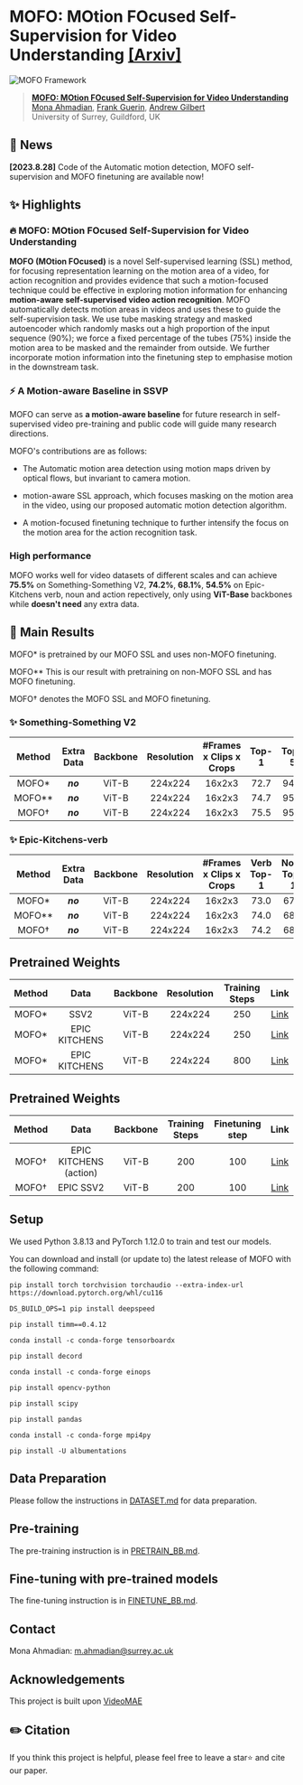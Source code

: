 # MOFO: MOtion FOcused Self-Supervision for Video Understanding [[Arxiv]](https://arxiv.org/abs/2308.12447)

![MOFO Framework](figs/MF.png)  

> [**MOFO: MOtion FOcused Self-Supervision for Video Understanding**](https://arxiv.org/abs/2308.12447)<br>
> [Mona Ahmadian](https://github.com/moohnai), [Frank Guerin](), [Andrew Gilbert]()
<br>University of Surrey, Guildford, UK

## 📰 News
**[2023.8.28]**  Code of the Automatic motion detection, MOFO self-supervision and MOFO finetuning are available now! <br>


## ✨ Highlights

### 🔥 MOFO: MOtion FOcused Self-Supervision for Video Understanding 
**MOFO (MOtion FOcused)** is a novel Self-supervised learning (SSL) method, for focusing representation learning on the motion area of a video, for action recognition and provides evidence that such a motion-focused technique could be effective in exploring motion information for enhancing **motion-aware self-supervised video action recognition**. MOFO automatically detects motion areas in videos and uses these to guide the self-supervision task. We use tube masking strategy and masked autoencoder which randomly masks out a high proportion of the input sequence (90%); we force a fixed percentage of the tubes (75\%) inside the motion area to be masked and the remainder from outside. We further incorporate motion information into the finetuning step to emphasise motion in the downstream task. 



### ⚡️ A Motion-aware Baseline in SSVP

MOFO can serve as **a motion-aware baseline** for future research in self-supervised video pre-training and public code will guide many research directions.

MOFO's contributions are as follows:
  
- The Automatic motion area detection using motion maps driven by optical flows, but invariant to camera motion.

-  motion-aware SSL approach, which focuses masking on the motion area in the video, using our proposed automatic motion detection algorithm.

- A motion-focused finetuning technique to further intensify the focus on the motion area for the action recognition task.


###  High performance

MOFO works well for video datasets of different scales and can achieve **75.5%** on Something-Something V2, **74.2%**, **68.1%**, **54.5%** on Epic-Kitchens verb, noun and action repectively, only using **ViT-Base** backbones while **doesn't need** any extra data.

## 🚀 Main Results
MOFO* is pretrained by our MOFO SSL and uses non-MOFO finetuning.

MOFO** This is our result with pretraining on non-MOFO SSL and has MOFO finetuning.

MOFO† denotes the MOFO SSL and MOFO finetuning.
### ✨ Something-Something V2

|  Method  | Extra Data | Backbone | Resolution | #Frames x Clips x Crops | Top-1 | Top-5 |
| :------: | :--------: | :------: | :--------: | :---------------------: | :---: | :---: |
| MOFO*   |  ***no***  |  ViT-B   |  224x224   |         16x2x3          | 72.7   | 94.2  |
| MOFO**   |  ***no***  |  ViT-B   |  224x224   |         16x2x3          | 74.7  | 95.0  |
| MOFO†   |  ***no***  |  ViT-B   |  224x224   |         16x2x3          | 75.5  | 95.3  |


### ✨ Epic-Kitchens-verb

|  Method  | Extra Data | Backbone | Resolution | #Frames x Clips x Crops | Verb Top-1 | Noun Top-1 | Action Top-1 |
| :------: | :--------: | :------: | :--------: | :---------------------: | :---: | :---: | :---: |
| MOFO*   |  ***no***  |  ViT-B   |  224x224   |         16x2x3          | 73.0   | 67.1 | 54.1|
| MOFO**   |  ***no***  |  ViT-B   |  224x224   |         16x2x3          | 74.0 | 68.0  | 54.5 |
| MOFO†   |  ***no***  |  ViT-B   |  224x224   |         16x2x3          | 74.2  | 68.1 | 54.5 |

## Pretrained Weights

|  Method  | Data | Backbone | Resolution | Training Steps | Link |
| :------: | :--------: | :------: | :--------: | :---------------------: | :---: |
| MOFO*   |  SSV2  |  ViT-B   |  224x224   |         250         | [Link](https://drive.google.com/file/d/1OQ4CkQsf6DqEQOTec95MoiRQhZz_hKvx/view?usp=sharing) |
| MOFO*   |  EPIC KITCHENS  |  ViT-B   |  224x224   |         250          | [Link](https://drive.google.com/file/d/1_PD1HmrPStm5I3-viz_d5Sx5955rd-Ao/view?usp=sharing)  |
| MOFO*   |  EPIC KITCHENS  |  ViT-B   |  224x224   |         800          | [Link](https://drive.google.com/file/d/1krXW0T5UTiSfF0ZZgwzHgHxPzZIUpWpM/view?usp=sharing) |

## Pretrained Weights
|  Method  | Data | Backbone | Training Steps | Finetuning step | Link |
| :------: | :--------: | :------: | :--------: | :---------------------: | :---: |
| MOFO†   |  EPIC KITCHENS (action) |  ViT-B   |  200   |         100          | [Link](https://drive.google.com/file/d/1GSXrt7ok_c81jzjS4k1iyKQ1jth5R5uK/view?usp=sharing)|
| MOFO†   |  EPIC SSV2  |  ViT-B   |  200   |         100          |[Link](https://drive.google.com/file/d/1xS2Dww6KZLEUNZTo8FWJpGbIvgi6onAC/view?usp=sharing)|

##  Setup
We used Python 3.8.13 and PyTorch 1.12.0 to train and test our models.

You can download and install (or update to) the latest release of MOFO with the following command:
```
pip install torch torchvision torchaudio --extra-index-url https://download.pytorch.org/whl/cu116

DS_BUILD_OPS=1 pip install deepspeed

pip install timm==0.4.12

conda install -c conda-forge tensorboardx

pip install decord

conda install -c conda-forge einops

pip install opencv-python

pip install scipy

pip install pandas

conda install -c conda-forge mpi4py

pip install -U albumentations
```

##  Data Preparation

Please follow the instructions in [DATASET.md](DATASET.md) for data preparation.

##  Pre-training

The pre-training instruction is in [PRETRAIN_BB.md](PRETRAIN.md).

##  Fine-tuning with pre-trained models

The fine-tuning instruction is in [FINETUNE_BB.md](FINETUNE.md).


##  Contact 

Mona Ahmadian: m.ahmadian@surrey.ac.uk

## Acknowledgements
This project is built upon [VideoMAE](https://github.com/MCG-NJU/VideoMAE)

## ✏️ Citation

If you think this project is helpful, please feel free to leave a star⭐️ and cite our paper.
